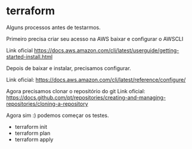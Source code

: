 # terraform
Alguns processos antes de testarmos.

Primeiro precisa criar seu acesso na AWS baixar e configurar o AWSCLI

Link oficial
https://docs.aws.amazon.com/cli/latest/userguide/getting-started-install.html

Depois de baixar e instalar, precisamos configurar.

Link oficial: https://docs.aws.amazon.com/cli/latest/reference/configure/

Agora precisamos clonar o repositório do git 
Link oficial: https://docs.github.com/pt/repositories/creating-and-managing-repositories/cloning-a-repository

Agora sim :) podemos começar os testes.

- terraform init
- terraform plan
- terraform apply
